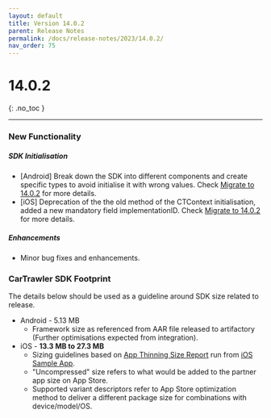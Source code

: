 ```yaml
---
layout: default
title: Version 14.0.2
parent: Release Notes
permalink: /docs/release-notes/2023/14.0.2/
nav_order: 75
---
```


# 14.0.2

{: .no_toc }

---

### New Functionality

##### SDK Initialisation
* [Android] Break down the SDK into different components and create specific types to avoid initialise it with wrong values. Check <a href="/docs/android/migrate/" target="_blank">Migrate to 14.0.2</a> for more details.
* [iOS] Deprecation of the the old method of the CTContext initialisation, added a new mandatory field implementationID. Check <a href="/docs/ios/migrate/" target="_blank">Migrate to 14.0.2</a> for more details.

##### Enhancements
* Minor bug fixes and enhancements.

### CarTrawler SDK Footprint
The details below should be used as a guideline around SDK size related to release.
* Android - 5.13 MB
  * Framework size as referenced from AAR file released to artifactory (Further optimisations expected from integration).
* iOS - **13.3 MB to 27.3 MB**
  * Sizing guidelines based on <a href="https://github.com/cartrawler/cartrawler.github.io/blob/master/ios-report.txt" target="_blank">App Thinning Size Report</a> run from <a href="https://github.com/cartrawler/cartrawler-ios-integration" target="_blank">iOS Sample App</a>.
  * "Uncompressed" size refers to what would be added to the partner app size on App Store.
  * Supported variant descriptors refer to App Store optimization method to deliver a different package size for combinations with device/model/OS.
